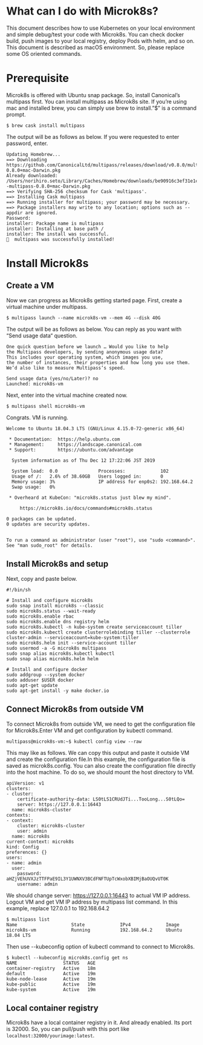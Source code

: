 # What can I do with Microk8s?

This document describes how to use Kubernetes on your local environment and simple debug/test your code with Microk8s. You can check docker build, push images to your local registry, deploy Pods with helm, and so on. This document is described as macOS environment. So, please replace some OS oriented commands.

# Prerequisite

Microk8s is offered with Ubuntu snap package. So, install Canonical’s multipass first. You can install multipass as Microk8s site. If you’re using mac and installed brew, you can simply use brew to install.”$” is a command prompt.

```
$ brew cask install multipass
```

The output will be as follows as below. If you were requested to enter password, enter.

```
Updating Homebrew...
==> Downloading https://github.com/CanonicalLtd/multipass/releases/download/v0.8.0/multipass-0.8.0+mac-Darwin.pkg
Already downloaded: /Users/norihiro.seto/Library/Caches/Homebrew/downloads/be90916c3ef31e1cae6f22d0379725a45e965edbb3a0716ea50a8a28d7158348--multipass-0.8.0+mac-Darwin.pkg
==> Verifying SHA-256 checksum for Cask 'multipass'.
==> Installing Cask multipass
==> Running installer for multipass; your password may be necessary.
==> Package installers may write to any location; options such as --appdir are ignored.
Password:
installer: Package name is multipass
installer: Installing at base path /
installer: The install was successful.
🍺  multipass was successfully installed!
```

# Install Microk8s

## Create a VM
Now we can progress as Microk8s getting started page. First, create a virtual machine under multipass.

```
$ multipass launch --name microk8s-vm --mem 4G --disk 40G
```

The output will be as follows as below. You can reply as you want with “Send usage data“ question.

```
One quick question before we launch … Would you like to help                    
the Multipass developers, by sending anonymous usage data?
This includes your operating system, which images you use,
the number of instances, their properties and how long you use them.
We’d also like to measure Multipass’s speed.

Send usage data (yes/no/Later)? no
Launched: microk8s-vm
```

Next, enter into the virtual machine created now.

```
$ multipass shell microk8s-vm
```

Congrats. VM is running.

```
Welcome to Ubuntu 18.04.3 LTS (GNU/Linux 4.15.0-72-generic x86_64)

 * Documentation:  https://help.ubuntu.com
 * Management:     https://landscape.canonical.com
 * Support:        https://ubuntu.com/advantage

  System information as of Thu Dec 12 17:22:06 JST 2019

  System load:  0.0               Processes:             102
  Usage of /:   2.6% of 38.60GB   Users logged in:       0
  Memory usage: 3%                IP address for enp0s2: 192.168.64.2
  Swap usage:   0%

 * Overheard at KubeCon: "microk8s.status just blew my mind".

     https://microk8s.io/docs/commands#microk8s.status

0 packages can be updated.
0 updates are security updates.


To run a command as administrator (user "root"), use "sudo <command>".
See "man sudo_root" for details.
```

## Install Microk8s and setup
Next, copy and paste below.
```
#!/bin/sh

# Install and configure microk8s
sudo snap install microk8s --classic
sudo microk8s.status --wait-ready
sudo microk8s.enable rbac
sudo microk8s.enable dns registry helm
sudo microk8s.kubectl -n kube-system create serviceaccount tiller
sudo microk8s.kubectl create clusterrolebinding tiller --clusterrole cluster-admin --serviceaccount=kube-system:tiller
sudo microk8s.helm init --service-account tiller
sudo usermod -a -G microk8s multipass
sudo snap alias microk8s.kubectl kubectl
sudo snap alias microk8s.helm helm

# Install and configure docker
sudo addgroup --system docker
sudo adduser $USER docker
sudo apt-get update
sudo apt-get install -y make docker.io
```

## Connect Microk8s from outside VM

To connect Microk8s from outside VM, we need to get the configuration file for Microk8s.Enter VM and get configuration by kubectl command.

```
multipass@microk8s-vm:~$ kubectl config view --raw
```

This may like as follows. We can copy this output and paste it outside VM and create the configuration file.In this example, the configuration file is saved as microk8s.config. You can also create the configuration file directly into the host machine. To do so, we should mount the host directory to VM.

```
apiVersion: v1
clusters:
- cluster:
    certificate-authority-data: LS0tLS1CRUdJTi...TooLong...S0tLQo=
    server: https://127.0.0.1:16443
  name: microk8s-cluster
contexts:
- context:
    cluster: microk8s-cluster
    user: admin
  name: microk8s
current-context: microk8s
kind: Config
preferences: {}
users:
- name: admin
  user:
    password: aHZjVEhUVXJzTTFPaE9IL3Y1UWNXV3BCdFNFTUpTcWxobXBIMjBaOUQvUT0K
    username: admin
```

We should change server: https://127.0.0.1:16443 to actual VM IP address. Logout VM and get VM IP address by multipass list command. In this example, replace 127.0.0.1 to 192.168.64.2

```
$ multipass list
Name                    State             IPv4             Image
microk8s-vm             Running           192.168.64.2     Ubuntu 18.04 LTS
```

Then use --kubeconfig option of kubectl command to connect to Microk8s.

```
$ kubectl --kubeconfig microk8s.config get ns
NAME                 STATUS   AGE
container-registry   Active   18m
default              Active   19m
kube-node-lease      Active   19m
kube-public          Active   19m
kube-system          Active   19m
```

## Local container registry
Microk8s have a local container registry in it. And already enabled. Its port is 32000. So, you can pull/push with this port like `localhost:32000/yourimage:latest`.

